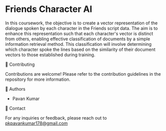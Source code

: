 # Friends Character AI

In this coursework, the objective is to create a vector representation of the dialogue spoken by each character in the Friends script data. The aim is to enhance this representation such that each character's vector is distinct from others, enabling effective classification of documents by a simple information retrieval method. This classification will involve determining which character spoke the lines based on the similarity of their document vectors to those established during training.

🔧 Contributing

Contributions are welcome! Please refer to the contribution guidelines in the repository for more information.

👥 Authors

- Pavan Kumar

📧 Contact

For any inquiries or feedback, please reach out to pkpavankumar178@gmail.com
